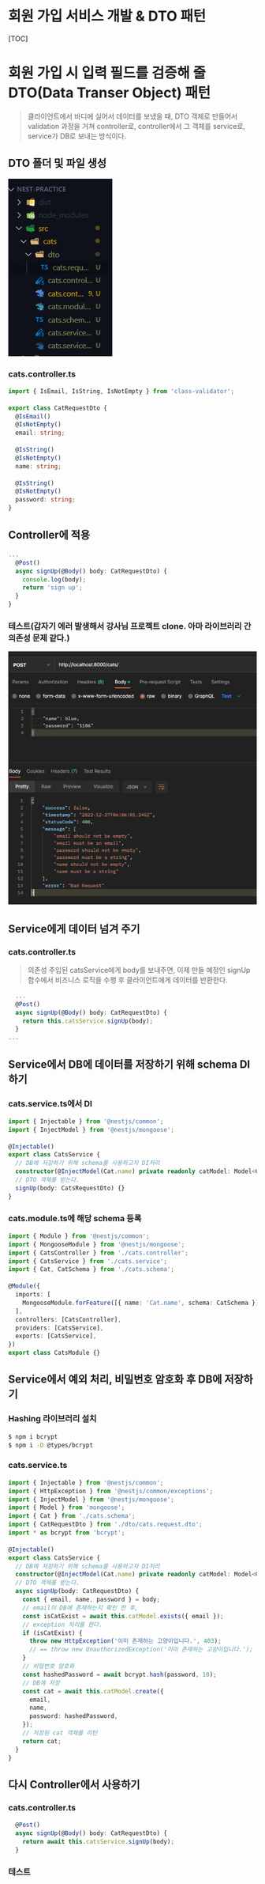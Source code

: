 # 회원 가입 서비스 개발 & DTO 패턴

[TOC]



# 회원 가입 시 입력 필드를 검증해 줄 DTO(Data Transer Object) 패턴

> 클라이언트에서 바디에 실어서 데이터를 보냈을 때, DTO 객체로 만들어서 validation 과정을 거쳐 controller로, controller에서 그 객체를 service로, service가 DB로 보내는 방식이다.

## DTO 폴더 및 파일 생성

![image-20221227142124929](04-회원-가입-서비스-개발-&-DTO-패턴.assets/image-20221227142124929.png)

### **cats.controller.ts**

```typescript
import { IsEmail, IsString, IsNotEmpty } from 'class-validator';

export class CatRequestDto {
  @IsEmail()
  @IsNotEmpty()
  email: string;

  @IsString()
  @IsNotEmpty()
  name: string;

  @IsString()
  @IsNotEmpty()
  password: string;
}
```

## Controller에 적용

```typescript
...
  @Post()
  async signUp(@Body() body: CatRequestDto) {
    console.log(body);
    return 'sign up';
  }
}

```

### 테스트(갑자기 에러 발생해서 강사님 프로젝트 clone. 아마 라이브러리 간 의존성 문제 같다.)

![image-20221227150823513](04-회원-가입-서비스-개발-&-DTO-패턴.assets/image-20221227150823513.png)

## Service에게 데이터 넘겨 주기

### **cats.controller.ts** 

> 의존성 주입된 catsService에게 body를 보내주면, 이제 만들 예정인 signUp 함수에서 비즈니스 로직을 수행 후 클라이언트에게 데이터를 반환한다. 

```typescript
  ...
  @Post()
  async signUp(@Body() body: CatRequestDto) {
    return this.catsService.signUp(body);
  }
...
```

## Service에서 DB에 데이터를 저장하기 위해 schema DI하기

### **cats.service.ts**에서 DI

```typescript
import { Injectable } from '@nestjs/common';
import { InjectModel } from '@nestjs/mongoose';

@Injectable()
export class CatsService {
  // DB에 저장하기 위해 schema를 사용하고자 DI처리
  constructor(@InjectModel(Cat.name) private readonly catModel: Model<Cat>) {}
  // DTO 객체를 받는다.
  signUp(body: CatsRequestDto) {}
}
```

### cats.module.ts에 해당 schema 등록

```typescript
import { Module } from '@nestjs/common';
import { MongooseModule } from '@nestjs/mongoose';
import { CatsController } from './cats.controller';
import { CatsService } from './cats.service';
import { Cat, CatSchema } from './cats.schema';

@Module({
  imports: [
    MongooseModule.forFeature([{ name: 'Cat.name', schema: CatSchema }]),
  ],
  controllers: [CatsController],
  providers: [CatsService],
  exports: [CatsService],
})
export class CatsModule {}
```

## Service에서 예외 처리, 비밀번호 암호화 후 DB에 저장하기

### Hashing 라이브러리 설치

```bash
$ npm i bcrypt
$ npm i -D @types/bcrypt
```

### cats.service.ts

```typescript
import { Injectable } from '@nestjs/common';
import { HttpException } from '@nestjs/common/exceptions';
import { InjectModel } from '@nestjs/mongoose';
import { Model } from 'mongoose';
import { Cat } from './cats.schema';
import { CatRequestDto } from './dto/cats.request.dto';
import * as bcrypt from 'bcrypt';

@Injectable()
export class CatsService {
  // DB에 저장하기 위해 schema를 사용하고자 DI처리
  constructor(@InjectModel(Cat.name) private readonly catModel: Model<Cat>) {}
  // DTO 객체를 받는다.
  async signUp(body: CatRequestDto) {
    const { email, name, password } = body;
    // email이 DB에 존재하는지 확인 한 후,
    const isCatExist = await this.catModel.exists({ email });
    // exception 처리를 한다.
    if (isCatExist) {
      throw new HttpException('이미 존재하는 고양이입니다.', 403);
      // == throw new UnauthorizedException('이미 존재하는 고양이입니다.');
    }
    // 비밀번호 암호화
    const hashedPassword = await bcrypt.hash(password, 10);
    // DB에 저장
    const cat = await this.catModel.create({
      email,
      name,
      password: hashedPassword,
    });
    // 저장된 cat 객체를 리턴
    return cat;
  }
}
```

## 다시 Controller에서 사용하기

### cats.controller.ts

```typescript
  @Post()
  async signUp(@Body() body: CatRequestDto) {
    return await this.catsService.signUp(body);
  }
```

### 테스트